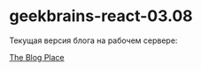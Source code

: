 # geekbrains-react-03.08

Текущая версия блога на рабочем сервере:

[The Blog Place](http://reactblog.mtxweb.site/)
